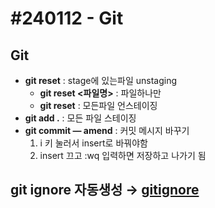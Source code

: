 # #240112 - Git

## Git

- **git reset** : stage에 있는파일 unstaging
    - **git reset <파일명>** : 파일하나만
    - **git reset**  : 모든파일 언스테이징
- **git add .** : 모든 파일 스테이징
- **git commit — amend** : 커밋 메시지 바꾸기
    1. i 키 눌러서 insert로 바꿔야함
    2. insert 끄고 :wq 입력하면 저장하고 나가기 됨
    

## git ignore 자동생성 → [gitignore]([gitignore.io](https://www.toptal.com/developers/gitignore/))